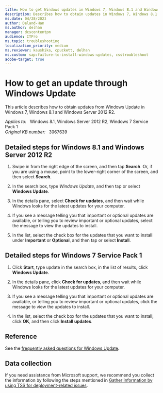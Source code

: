 ```yaml
---
title: How to get Windows updates in Windows 7, Windows 8.1 and Windows Server 2012 R2
description: Describes how to obtain updates in Windows 7, Windows 8.1 and Windows Server 2012 R2.
ms.date: 04/28/2023
author: Deland-Han
ms.author: delhan
manager: dcscontentpm
audience: ITPro
ms.topic: troubleshooting
localization_priority: medium
ms.reviewer: kaushika, cpuckett, delhan
ms.custom: sap:failure-to-install-windows-updates, csstroubleshoot
adobe-target: true
---
```

# How to get an update through Windows Update

This article describes how to obtain updates from Windows Update in Windows 7, Windows 8.1 and Windows Server 2012 R2.

_Applies to:_ &nbsp; Windows 8.1, Windows Server 2012 R2, Windows 7 Service Pack 1  
_Original KB number:_ &nbsp; 3067639

## Detailed steps for Windows 8.1 and Windows Server 2012 R2

1. Swipe in from the right edge of the screen, and then tap **Search**. Or, if you are using a mouse, point to the lower-right corner of the screen, and then select **Search**.

2. In the search box, type *Windows Update*, and then tap or select **Windows Update**.

3. In the details pane, select **Check for updates**, and then wait while Windows looks for the latest updates for your computer.

4. If you see a message telling you that important or optional updates are available, or telling you to review important or optional updates, select the message to view the updates to install.
  
5. In the list, select the check box for the updates that you want to install under **Important** or **Optional**, and then tap or select **Install**.

## Detailed steps for Windows 7 Service Pack 1

1. Click **Start**, type update in the search box, in the list of results, click **Windows Update**.

1. In the details pane, click **Check for updates**, and then wait while Windows looks for the latest updates for your computer.

1. If you see a message telling you that important or optional updates are available, or telling you to review important or optional updates, click the message to view the updates to install.

1. In the list, select the check box for the updates that you want to install, click **OK**, and then click **Install updates**.

## Reference

See the [frequently asked questions for Windows Update](https://support.microsoft.com/windows/windows-update-faq-8a903416-6f45-0718-f5c7-375e92dddeb2).

## Data collection

If you need assistance from Microsoft support, we recommend you collect the information by following the steps mentioned in [Gather information by using TSS for deployment-related issues](../windows-troubleshooters/gather-information-using-tss-deployment.md).
